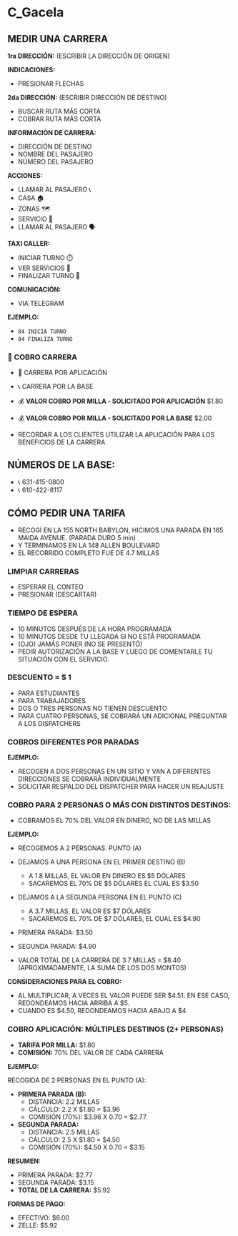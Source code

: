 # C_Gacela
 
## MEDIR UNA CARRERA

**1ra DIRECCIÓN:** (ESCRIBIR LA DIRECCIÓN DE ORIGEN)

**INDICACIONES:**

* PRESIONAR FLECHAS
  
**2da DIRECCIÓN:** (ESCRIBIR DIRECCIÓN DE DESTINO)
* BUSCAR RUTA MÁS CORTA
* COBRAR RUTA MÁS CORTA

**INFORMACIÓN DE CARRERA:**

* DIRECCIÓN DE DESTINO
* NOMBRE DEL PASAJERO
* NÚMERO DEL PASAJERO

**ACCIONES:**

* LLAMAR AL PASAJERO 📞
* CASA 🏠
* ZONAS 🗺️
* SERVICIO 🚕
* LLAMAR AL PASAJERO 🗣️

**TAXI CALLER:**

* INICIAR TURNO ⏱️
* VER SERVICIOS 📄
* FINALIZAR TURNO 🏁

**COMUNICACIÓN:**

* VIA TELEGRAM

**EJEMPLO:**

* `84 INICIA TURNO`
* `84 FINALIZA TURNO`

### 🚗 COBRO CARRERA

* 📱 CARRERA POR APLICACIÓN
* 📞 CARRERA POR LA BASE

* 💰 **VALOR COBRO POR MILLA - SOLICITADO POR APLICACIÓN** $1.80
* 💰 **VALOR COBRO POR MILLA - SOLICITADO POR LA BASE** $2.00

* RECORDAR A LOS CLIENTES UTILIZAR LA APLICACIÓN PARA LOS BENEFICIOS DE LA CARRERA 

## NÚMEROS DE LA BASE:
* 📞 631-415-0800
* 📞 610-422-8117

## CÓMO PEDIR UNA TARIFA

* RECOGÍ EN LA 155 NORTH BABYLON, HICIMOS UNA PARADA EN 165 MAIDA AVENUE. (PARADA DURO 5 min)
* Y TERMINAMOS EN LA 148 ALLEN BOULEVARD
* EL RECORRIDO COMPLETO FUE DE 4.7 MILLAS

### LIMPIAR CARRERAS

- ESPERAR EL CONTEO
- PRESIONAR (DESCARTAR)

### TIEMPO DE ESPERA

- 10 MINUTOS DESPUÉS DE LA HORA PROGRAMADA
- 10 MINUTOS DESDE TU LLEGADA SI NO ESTÁ PROGRAMADA
- (OJO) JAMÁS PONER (NO SE PRESENTÓ)
- PEDIR AUTORIZACIÓN A LA BASE Y LUEGO DE COMENTARLE TU SITUACIÓN CON EL SERVICIO.


### DESCUENTO = $ 1

* PARA ESTUDIANTES
* PARA TRABAJADORES
* DOS O TRES PERSONAS NO TIENEN DESCUENTO
* PARA CUATRO PERSONAS, SE COBRARÁ UN ADICIONAL PREGUNTAR A LOS DISPATCHERS

### COBROS DIFERENTES POR PARADAS

**EJEMPLO:**

* RECOGEN A DOS PERSONAS EN UN SITIO Y VAN A DIFERENTES DIRECCIONES SE COBRARÁ INDIVIDUALMENTE
* SOLICITAR RESPALDO DEL DISPATCHER PARA HACER UN REAJUSTE

### COBRO PARA 2 PERSONAS O MÁS CON DISTINTOS DESTINOS:

* COBRAMOS EL 70% DEL VALOR EN DINERO, NO DE LAS MILLAS

**EJEMPLO:**

* RECOGEMOS A 2 PERSONAS. PUNTO (A)
* DEJAMOS A UNA PERSONA EN EL PRIMER DESTINO (B)
    * A 1.8 MILLAS, EL VALOR EN DINERO ES $5 DÓLARES
    * SACAREMOS EL 70% DE $5 DÓLARES EL CUAL ES $3.50
* DEJAMOS A LA SEGUNDA PERSONA EN EL PUNTO (C)
    * A 3.7 MILLAS, EL VALOR ES $7 DÓLARES
    * SACAREMOS EL 70% DE $7 DÓLARES, EL CUAL ES $4.90

* PRIMERA PARADA: $3.50
* SEGUNDA PARADA: $4.90
* VALOR TOTAL DE LA CARRERA DE 3.7 MILLAS = $8.40 (APROXIMADAMENTE, LA SUMA DE LOS DOS MONTOS)

**CONSIDERACIONES PARA EL COBRO:**

* AL MULTIPLICAR, A VECES EL VALOR PUEDE SER $4.51. EN ESE CASO, REDONDEAMOS HACIA ARRIBA A $5.
* CUANDO ES $4.50, REDONDEAMOS HACIA ABAJO A $4.

### COBRO APLICACIÓN: MÚLTIPLES DESTINOS (2+ PERSONAS)

* **TARIFA POR MILLA:** $1.80
* **COMISIÓN:** 70% DEL VALOR DE CADA CARRERA

**EJEMPLO:**

RECOGIDA DE 2 PERSONAS EN EL PUNTO (A):

* **PRIMERA PARADA (B):**
    * DISTANCIA: 2.2 MILLAS
    * CÁLCULO: 2.2 X $1.80 = $3.96
    * COMISIÓN (70%): $3.96 X 0.70 = $2.77
* **SEGUNDA PARADA:**
    * DISTANCIA: 2.5 MILLAS
    * CÁLCULO: 2.5 X $1.80 = $4.50
    * COMISIÓN (70%): $4.50 X 0.70 = $3.15

**RESUMEN:**

* PRIMERA PARADA: $2.77
* SEGUNDA PARADA: $3.15
* **TOTAL DE LA CARRERA:** $5.92

**FORMAS DE PAGO:**

* EFECTIVO: $6.00
* ZELLE: $5.92
